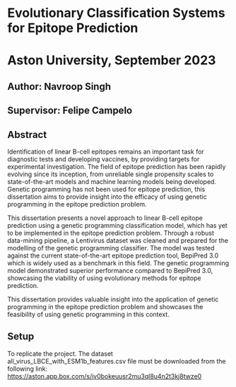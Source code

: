# Evolutionary Classification Systems for Epitope Prediction

# Aston University, September 2023

## Author: Navroop Singh

## Supervisor: Felipe Campelo

## Abstract

Identification of linear B-cell epitopes remains an important task for diagnostic tests and developing vaccines, by providing targets for experimental investigation. The field of epitope prediction has been rapidly evolving since its inception, from unreliable single propensity scales to state-of-the-art models and machine learning models being developed. Genetic programming has not been used for epitope prediction, this dissertation aims to provide insight into the efficacy of using genetic programming in the epitope prediction problem.

This dissertation presents a novel approach to linear B-cell epitope prediction using a genetic programming classification model, which has yet to be implemented in the epitope prediction problem. Through a robust data-mining pipeline, a Lentivirus dataset was cleaned and prepared for the modelling of the genetic programming classifier. The model was tested against the current state-of-the-art epitope prediction tool, BepiPred 3.0 which is widely used as a benchmark in this field. The genetic programming model demonstrated superior performance compared to BepiPred 3.0, showcasing the viability of using evolutionary methods for epitope prediction. 

This dissertation provides valuable insight into the application of genetic programming in the epitope prediction problem and showcases the feasibility of using genetic programming in this context.

## Setup

To replicate the project. The dataset all_virus_LBCE_with_ESM1b_features.csv file must be downloaded from the following link: https://aston.app.box.com/s/iv0bokeuusr2mu3ql8u4n2t3kj8twze0
